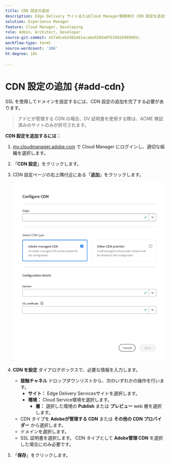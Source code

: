 ```yaml
---
title: CDN 設定の追加
description: Edge Delivery サイトまたはCloud Manager環境用の CDN 設定を追加する方法について説明します。
solution: Experience Manager
feature: Cloud Manager, Developing
role: Admin, Architect, Developer
source-git-commit: e57a6ceb2482e61acabe928da0f539d26989985c
workflow-type: tm+mt
source-wordcount: '166'
ht-degree: 18%

---
```



# CDN 設定の追加 {#add-cdn}

SSL を使用してドメインを設定するには、CDN 設定の追加を完了する必要があります。

>
>
>アドビが管理する CDN の場合、DV 証明書を使用する際は、ACME 検証済みのサイトのみが許可されます。

**CDN 設定を追加するには：**

1. [my.cloudmanager.adobe.com](https://my.cloudmanager.adobe.com/) で Cloud Manager にログインし、適切な組織を選択します。

1. 「**CDN 設定**」をクリックします。

1. CDN 設定ページの右上隅付近にある「**追加**」をクリックします。

   ![CDN を設定ダイアログボックス ](/help/implementing/cloud-manager/assets/configure-cdn-dialog.png)

1. **CDN を設定** ダイアログボックスで、必要な情報を入力します。

   * **接触チャネル** ドロップダウンリストから、次のいずれかの操作を行います。
      * **サイト：** Edge Delivery Servicesサイトを選択します。
      * **環境：** Cloud Service環境を選択します。
         * **層：** 選択した環境の **Publish** または **プレビュー** web 層を選択します。
   * CDN タイプを **Adobeが管理する CDN** または **その他の CDN プロバイダー** から選択します。
   * ドメインを選択します。
   * SSL 証明書を選択します。 CDN タイプとして **Adobe管理 CDN** を選択した場合にのみ必要です。

1. 「**保存**」をクリックします。




